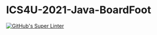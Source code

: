 # ICS4U-2021-Java-BoardFoot
[![GitHub's Super Linter](https://github.com/patrick-gemmell/ICS4U-2021-Java-BoardFoot/workflows/GitHub's%20Super%20Linter/badge.svg)](https://github.com/patrick-gemmell/ICS4U-2021-Java-BoardFoot/actions)
